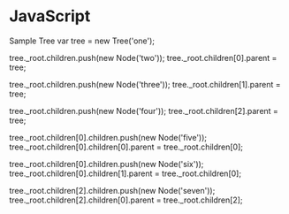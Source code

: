# JavaScript

Sample Tree
var tree = new Tree('one');

tree._root.children.push(new Node('two'));
tree._root.children[0].parent = tree;

tree._root.children.push(new Node('three'));
tree._root.children[1].parent = tree;

tree._root.children.push(new Node('four'));
tree._root.children[2].parent = tree;

tree._root.children[0].children.push(new Node('five'));
tree._root.children[0].children[0].parent = tree._root.children[0];

tree._root.children[0].children.push(new Node('six'));
tree._root.children[0].children[1].parent = tree._root.children[0];

tree._root.children[2].children.push(new Node('seven'));
tree._root.children[2].children[0].parent = tree._root.children[2];
